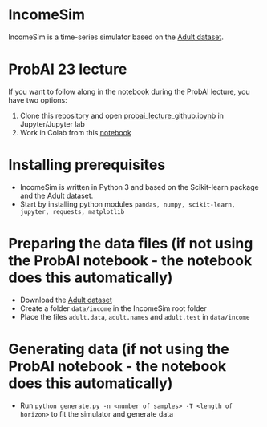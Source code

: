 # IncomeSim

IncomeSim is a time-series simulator based on the [Adult dataset](http://archive.ics.uci.edu/dataset/2/adult).

# ProbAI 23 lecture

If you want to follow along in the notebook during the ProbAI lecture, you have two options: 
1. Clone this repository and open [probai_lecture_github.ipynb](probai_lecture_github.ipynb) in Jupyter/Jupyter lab
2. Work in Colab from this [notebook](https://colab.research.google.com/drive/1jlEsSYcCDiqhamshxhkdQ703KKWaJHL9?usp=sharing)

# Installing prerequisites

* IncomeSim is written in Python 3 and based on the Scikit-learn package and the Adult dataset. 
* Start by installing python modules ```pandas, numpy, scikit-learn, jupyter, requests, matplotlib```

# Preparing the data files (if not using the ProbAI notebook - the notebook does this automatically)

* Download the [Adult dataset](http://archive.ics.uci.edu/dataset/2/adult)
* Create a folder ``` data/income ``` in the IncomeSim root folder
* Place the files ``` adult.data ```, ``` adult.names ``` and ``` adult.test ``` in ``` data/income ```

# Generating data (if not using the ProbAI notebook - the notebook does this automatically)

* Run ``` python generate.py -n <number of samples> -T <length of horizon> ``` to fit the simulator and generate data
